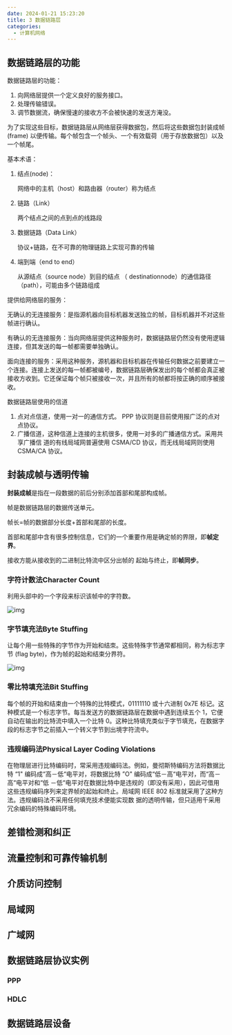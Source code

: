 ```yaml
---
date: 2024-01-21 15:23:20
title: 3 数据链路层
categories:
  - 计算机网络
---
```


## 数据链路层的功能

数据链路层的功能：

1. 向网络层提供一个定义良好的服务接口。
2. 处理传输错误。
3. 调节数据流，确保慢速的接收方不会被快速的发送方淹没。

为了实现这些目标，数据链路层从网络层获得数据包，然后将这些数据包封装成帧 (frame) 以便传输。每个帧包含一个帧头、一个有效载荷（用于存放数据包）以及一个帧尾。

基本术语：

1. 结点(node)：

   网络中的主机（host）和路由器（router）称为结点

2. 链路（Link）

   两个结点之间的点到点的线路段

3. 数据链路（Data Link）

   协议+链路，在不可靠的物理链路上实现可靠的传输

4. 端到端（end to end）

   从源结点（source node）到目的结点 （ destinationnode）的通信路径（path），可能由多个链路组成

提供给网络层的服务：

无确认的无连接服务：是指源机器向目标机器发送独立的帧，目标机器并不对这些帧进行确认。

有确认的无连接服务：当向网络层提供这种服务时，数据链路层仍然没有使用逻辑连接，但其发送的每一帧都需要单独确认。

面向连接的服务：采用这种服务，源机器和目标机器在传输任何数据之前要建立一个连接。连接上发送的每一帧都被编号，数据链路层确保发出的每个帧都会真正被接收方收到。它还保证每个帧只被接收一次，并且所有的帧都将按正确的顺序被接收。

数据链路层使用的信道

1. 点对点信道，使用一对一的通信方式。 PPP 协议则是目前使用报广泛的点对点协议。 
2. 广播信道，这种信道上连接的主机很多，使用一对多的广播通信方式。采用共享广播信 道的有线局域网普遍使用 CSMA/CD 协议，而无线局域网则使用 CSMA/CA 协议。



## 封装成帧与透明传输

**封装成帧**是指在一段数据的前后分别添加首部和尾部构成帧。

帧是数据链路层的数据传送单元。

帧长=帧的数据部分长度+首部和尾部的长度。

首部和尾部中含有很多控制信息，它们的一个重要作用是确定帧的界限，即**帧定界**。

接收方能从接收到的二进制比特流中区分出帧的 起始与终止，即**帧同步**。

### 字符计数法Character Count

利用头部中的一个字段来标识该帧中的字符数。

![img](https://picture2023-1309715649.cos.ap-beijing.myqcloud.com/img/2021-07-21-10-47-55-9uynXC.png)

### 字节填充法Byte Stuffing

让每个用一些特殊的字节作为开始和结朿。这些特殊字节通常都相同，称为标志字节 (flag byte)，作为帧的起始和结束分界符。

![img](https://picture2023-1309715649.cos.ap-beijing.myqcloud.com/img/2021-07-21-10-47-55-09lAvz.png)

### 零比特填充法Bit Stuffing

每个帧的开始和结束由一个特殊的比特模式，01111110 或十六进制 0x7E 标记。这种模式是一个标志字节。每当发送方的数据链路层在数据中遇到连续五个 1，它便自动在输出的比特流中填入一个比特 0。这种比特填充类似于字节填充，在数据字段的标志字节之前插入一个转义字节到出境字符流中。

### 违规编码法Physical Layer Coding Violations

在物理层进行比特编码时，常采用违规编码法。例如，曼彻斯特编码方法将数据比特 “1" 编码成“高－低“电平对，将数据比特 ”O" 编码成“低－高“电平对，而“高－高“电平对和“低 －低“电平对在数据比特中是违规的（即没有采用），因此可借用这些违规编码序列来定界帧的起始和终止。局域网 IEEE 802 标准就采用了这种方法。违规编码法不采用任何填充技术便能实现数 据的透明传输，但只适用千采用冗余编码的特殊编码环境。

## 差错检测和纠正



## 流量控制和可靠传输机制



## 介质访问控制



## 局域网



## 广域网



## 数据链路层协议实例

### PPP

### HDLC



## 数据链路层设备

